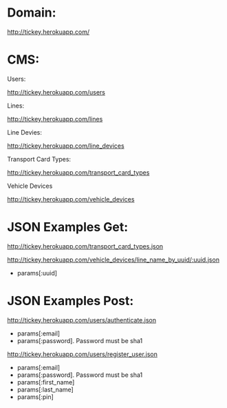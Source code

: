 Domain: 
==========

http://tickey.herokuapp.com/

CMS:
==========

Users:

http://tickey.herokuapp.com/users

Lines:

http://tickey.herokuapp.com/lines

Line Devies:

http://tickey.herokuapp.com/line_devices

Transport Card Types:

http://tickey.herokuapp.com/transport_card_types

Vehicle Devices

http://tickey.herokuapp.com/vehicle_devices


JSON Examples Get: 
==========

http://tickey.herokuapp.com/transport_card_types.json

http://tickey.herokuapp.com/vehicle_devices/line_name_by_uuid/:uuid.json
- params[:uuid]


JSON Examples Post: 
==========

http://tickey.herokuapp.com/users/authenticate.json
- params[:email]
- params[:password]. Password must be sha1

http://tickey.herokuapp.com/users/register_user.json
- params[:email]
- params[:password]. Password must be sha1
- params[:first_name]
- params[:last_name]
- params[:pin]

